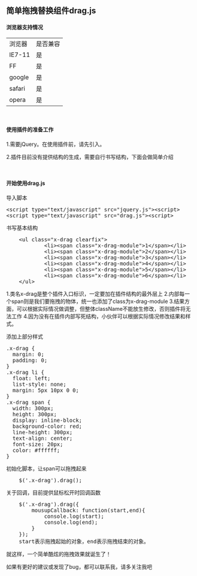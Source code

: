 <h2>简单拖拽替换组件drag.js</h2>
<h4>浏览器支持情况</h4>
<table>
    <tr>
        <td>浏览器</td>
        <td>是否兼容</td>
    </tr>
    <tr>
        <td>IE7-11</td>
        <td>是</td>
    </tr>
    <tr>
        <td>FF</td>
        <td>是</td>
    </tr>
    <tr>
        <td>google</td>
        <td>是</td>
    </tr>
    <tr>
        <td>safari</td>
        <td>是</td>
    </tr>
    <tr>
        <td>opera</td>
        <td>是</td>
    </tr>
</table>
<br/>
<h4>使用插件的准备工作</h4>
<p>1.需要jQuery。在使用插件前，请先引入。</p>
<p>2.插件目前没有提供结构的生成，需要自行书写结构，下面会做简单介绍</p>
<br/>
<h4>开始使用drag.js</h4>
<p>导入脚本</p>
<pre>
&lt;script type="text/javascript" src="jquery.js"&gt;&lt;script&gt;
&lt;script type="text/javascript" src="drag.js"&gt;&lt;script&gt;
</pre>
<p>书写基本结构</p>
<pre>
    &lt;ul class="x-drag clearfix"&gt;
            &lt;li&gt;&lt;span class="x-drag-module"&gt;1&lt;/span&gt;&lt;/li&gt;
            &lt;li&gt;&lt;span class="x-drag-module"&gt;2&lt;/span&gt;&lt;/li&gt;
            &lt;li&gt;&lt;span class="x-drag-module"&gt;3&lt;/span&gt;&lt;/li&gt;
            &lt;li&gt;&lt;span class="x-drag-module"&gt;4&lt;/span&gt;&lt;/li&gt;
            &lt;li&gt;&lt;span class="x-drag-module"&gt;5&lt;/span&gt;&lt;/li&gt;
            &lt;li&gt;&lt;span class="x-drag-module"&gt;6&lt;/span&gt;&lt;/li&gt;
    &lt;/ul&gt;
</pre>
1.类名x-drag是整个插件入口标识，一定要加在插件结构的最外层上
2.内部每一个span则是我们要拖拽的物体，统一也添加了class为x-drag-module
3.结果方面，可以根据实际情况做调整，但整体className不能放生修改，否则插件将无法工作
4.因为没有在插件内部写死结构，小伙伴可以根据实际情况修改结果和样式。
</pre>
<p>添加上部分样式</p>
<pre>
.x-drag {
  margin: 0;
  padding: 0;
}
.x-drag li {
  float: left;
  list-style: none;
  margin: 5px 10px 0 0;
}
.x-drag span {
  width: 300px;
  height: 300px;
  display: inline-block;
  background-color: red;
  line-height: 300px;
  text-align: center;
  font-size: 20px;
  color: #ffffff;
}
</pre>
<p>初始化脚本，让span可以拖拽起来</p>
<pre>
    $('.x-drag').drag();
</pre>
<p>关于回调，目前提供鼠标松开时回调函数</p>
<pre>
    $('.x-drag').drag({
        mousupCallback: function(start,end){
            console.log(start);
            console.log(end);
        }
    });
    start表示拖拽起始的对象，end表示拖拽结束的对象。
</pre>
<p>就这样，一个简单酷炫的拖拽效果就诞生了！</p>
<p>如果有更好的建议或发现了bug，都可以联系我，请多关注我吧</p>
